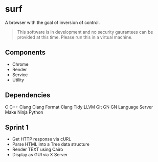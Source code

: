 # surf

A browser with the goal of inversion of control.

> This software is in development and no security gaurantees can be provided at this time. Please run this in a virtual machine.

## Components

- Chrome
- Render
- Service
- Utility

## Dependencies

C
C++
Clang
Clang Format
Clang Tidy
LLVM
Git
GN
GN Language Server
Make
Ninja
Python

## Sprint 1

- Get HTTP response via cURL
- Parse HTML into a Tree data structure
- Render TEXT using Cairo
- Display as GUI via X Server
 